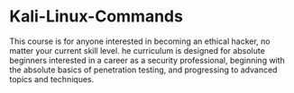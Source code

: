 # Kali-Linux-Commands
This course is for anyone interested in becoming an ethical hacker, no matter your current skill level. he curriculum is designed for absolute beginners interested in a career as a security professional, beginning with the absolute basics of penetration testing, and progressing to advanced topics and techniques. 
